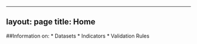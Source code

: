 
---
layout: page
title: Home
---

##Information on: 
    * Datasets
    * Indicators
    * Validation Rules
